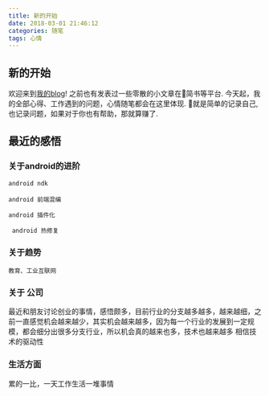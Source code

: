 ```yaml
---
title: 新的开始
date: 2018-03-01 21:46:12
categories: 随笔
tags: 心情
---
```


## 新的开始

欢迎来到[我的blog](https://zzy904494436.github.io/)! 之前也有发表过一些零散的小文章在简书等平台. 今天起，我的全部心得、工作遇到的问题，心情随笔都会在这里体现. 就是简单的记录自己, 也记录问题，如果对于你也有帮助，那就算赚了.


## 最近的感悟

### 关于android的进阶

``` java
android ndk
```
``` code
android 前端混编
```
``` code
android 插件化
```
``` code
 android 热修复
```

### 关于趋势

``` code
教育、工业互联网
```

### 关于 公司

最近和朋友讨论创业的事情，感悟颇多，目前行业的分支越多越多，越来越细，之前一直感觉机会越来越少，其实机会越来越多，因为每一个行业的发展到一定规模，都会细分出很多分支行业，所以机会真的越来也多，技术也越来越多
相信技术的驱动性


### 生活方面

累的一比，一天工作生活一堆事情
